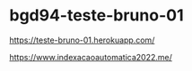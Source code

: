 # bgd94-teste-bruno-01

https://teste-bruno-01.herokuapp.com/

https://www.indexacaoautomatica2022.me/
